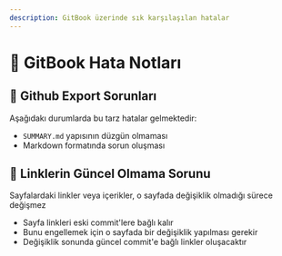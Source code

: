 ```yaml
---
description: GitBook üzerinde sık karşılaşılan hatalar
---
```


# 🐞 GitBook Hata Notları

## 🏹 Github Export Sorunları

Aşağıdakı durumlarda bu tarz hatalar gelmektedir:

* `SUMMARY.md` yapısının düzgün olmaması
* Markdown formatında sorun oluşması

## 🐛 Linklerin Güncel Olmama Sorunu

Sayfalardaki linkler veya içerikler, o sayfada değişiklik olmadığı sürece değişmez

* Sayfa linkleri eski commit'lere bağlı kalır
* Bunu engellemek için o sayfada bir değişiklik yapılması gerekir
* Değişiklik sonunda güncel commit'e bağlı linkler oluşacaktır

